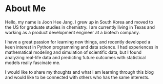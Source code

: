 # About Me

Hello, my name is Joon Hee Jang. I grew up in South Korea and moved to the US for graduate studies in chemistry. I am currently living in Texas and working as a product development engineer at a biotech company.


I have a great passion for learning new things, and recently developed a keen interest in Python programming and data science. I had experiences in mathematical modeling and simulation of scientific data, but I found analyzing real-life data and predicting future outcomes with statistical models really fascinate me.


I would like to share my thoughts and what I am learning through this blog and would like to be connected with others who has the same interests.
